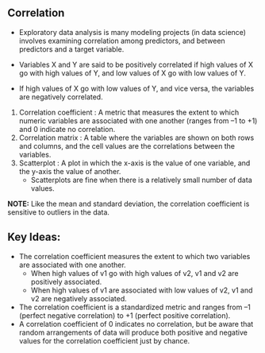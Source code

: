 ## Correlation

- Exploratory data analysis is many modeling projects (in data science) involves examining correlation among predictors, and 
between predictors and a target variable. 

- Variables X and Y are said to be positively correlated if high values of X go with high values of Y, and low values of X go with low values of Y. 
- If high values of X go with low values of Y, and vice versa, the variables are negatively correlated.


1. Correlation coefficient : A metric that measures the extent to which numeric variables are associated with one another (ranges from –1 to +1) and 0 indicate no correlation.
2. Correlation matrix : A table where the variables are shown on both rows and columns, and the cell values are the correlations between the variables.
3. Scatterplot : A plot in which the x-axis is the value of one variable, and the y-axis the value of another.
   - Scatterplots are fine when there is a relatively small number of data values. 

**NOTE:** Like the mean and standard deviation, the correlation coefficient is sensitive to outliers in the data.

## Key Ideas:
- The correlation coefficient measures the extent to which two variables are associated with one another.
  - When high values of v1 go with high values of v2, v1 and v2 are positively associated.
  - When high values of v1 are associated with low values of v2, v1 and v2 are negatively associated.
- The correlation coefficient is a standardized metric and ranges from –1 (perfect negative correlation) to +1 (perfect positive correlation).
- A correlation coefficient of 0 indicates no correlation, but be aware that random arrangements of data will produce both positive and negative values for the correlation coefficient just by chance.

